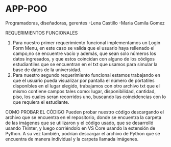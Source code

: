 # APP-POO
Programadoras, diseñadoras, gerentes 
-Lena Castillo
-Maria Camila Gomez

REQUERIMIENTOS FUNCIONALES
1. Para nuestro primer requerimiento funcional implementamos un Login Form Menu, en este caso se valida que el usuario haya rellenado el campo,no se encuentre vacío y además, que sean solo números los datos ingresados, y que estos coincidan con alguno de los códigos estudiantiles que se encuentran en el txt que usamos para simular la base de datos de la universidad. 
2. Para nuestro segundo requerimiento funcional estamos trabajando en que el usuario pueda visualizar por pantalla el número de pórtatiles disponibles en el lugar elegido, trabajamos con otro archivo txt que el mismo contiene campos tales como: lugar, disponibilidad, cantidad, piso, los cuales seran recorridos uno, buscando las coincidencias con lo que requiera el estudiante.

COMO PROBAR EL CÓDIGO
Pueden probar nuestro código descargando el archivo que se encuentra en el repositorio, donde se encuentra la carpeta de las imágenes que se utilizaron y el código usado, que se desarrolló usando Tkinter, y luego corriéndolo en VS Core usando la extensión de Python. A su vez también, podrían descargar el archivo de Python que se encuentra de manera individual y la carpeta llamada imágenes.
